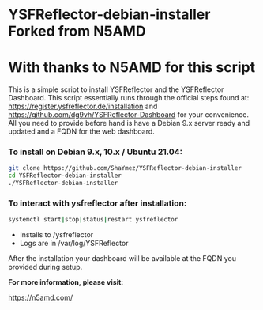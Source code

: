 # YSFReflector-debian-installer Forked from N5AMD
# With thanks to N5AMD for this script
This is a simple script to install YSFReflector and the YSFReflector Dashboard. This script essentially runs through the official steps found at: https://register.ysfreflector.de/installation and https://github.com/dg9vh/YSFReflector-Dashboard for your convenience. All you need to provide before hand is have a Debian 9.x server ready and updated and a FQDN for the web dashboard. 



### To install on Debian 9.x, 10.x / Ubuntu 21.04:
```sh
git clone https://github.com/ShaYmez/YSFReflector-debian-installer
cd YSFReflector-debian-installer
./YSFReflector-debian-installer
```

### To interact with ysfreflector after installation:
```sh
systemctl start|stop|status|restart ysfreflector
```
 - Installs to /ysfreflector
 - Logs are in /var/log/YSFReflector
 
After the installation your dashboard will be available at the FQDN you provided during setup.

**For more information, please visit:**

https://n5amd.com/

